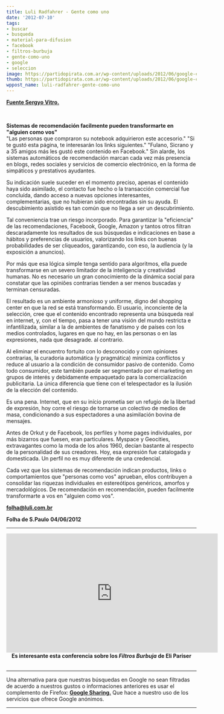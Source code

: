 ```yaml
---
title: Luli Radfahrer - Gente como uno
date: '2012-07-10'
tags:
- buscar
- busqueda
- material-para-difusion
- facebook
- filtros-burbuja
- gente-como-uno
- google
- seleccion
image: https://partidopirata.com.ar/wp-content/uploads/2012/06/google-china2.png
thumb: https://partidopirata.com.ar/wp-content/uploads/2012/06/google-china2-150x150.png
wppost_name: luli-radfahrer-gente-como-uno
---
```


<strong><a href="http://sergyovitro.blogspot.com/2012/06/luli-radfahrer-gente-como-voce.html" target="_blank">Fuente Sergyo Vitro.</a></strong>

&nbsp;
<div><strong> Sistemas de recomendación facilmente pueden transformarte en "alguien como vos" </strong></div>
"Las personas que compraron su notebook adquirieron este accesorio." "Si te gustó esta página, te interesarán los links siguientes." "Fulano, Sicrano y a 35 amigos más les gustó este contenido en Facebook." Sin alarde, los sistemas automáticos de recomendación marcan cada vez más presencia en blogs, redes sociales y servicios de comercio electrónico, en la forma de simpáticos y prestativos ayudantes.

Su indicación suele suceder en el momento preciso, apenas el contenido haya sido asimilado, el contacto fue hecho o la transacción comercial fue concluída, dando acceso a nuevas opciones interesantes, complementarias, que no hubieran sido encontradas sin su ayuda. El descubimiento asistido es tan común que no llega a ser un descubrimiento.

Tal conveniencia trae un riesgo incorporado. Para garantizar la "eficiencia" de las recomendaciones, Facebook, Google, Amazon y tantos otros filtran descaradamente los resultados de sus búsquedas e indicaciones en base a hábitos y preferencias de usuarios, valorizando los links con buenas probabilidades de ser cliqueados, garantizando, con eso, la audiencia (y la exposición a anuncios).

Por más que esa lógica simple tenga sentido para algoritmos, ella puede transformarse en un severo limitador de la inteligencia y creatividad humanas. No es necesario un gran conocimiento de la dinámica social para constatar que las opiniões contrarias tienden a ser menos buscadas y terminan censuradas.

El resultado es un ambiente armonioso y uniforme, digno del shopping center en que la red se está transformando. El usuario, inconciente de la selección, cree que el contenido encontrado representa una búsqueda real en internet, y, con el tiempo, pasa a tener una visión del mundo restricta e infantilizada, similar a la de ambientes de fanatismo y de países con los medios controlados, lugares en que no hay, en las personas o en las expresiones, nada que desagrade. al contrario.

Al eliminar el encuentro fortuito con lo desconocido y com opiniones contrarias, la curadoria automática (y pragmática) minimiza conflictos y reduce al usuario a la condición de consumidor pasivo de contenido. Como todo consumidor, este también puede ser segmentado por el marketing en grupos de interés y debidamente empaquetado para la comercialización publicitaria. La única diferencia que tiene con el telespectador es la ilusión de la elección del contenido.

Es una pena. Internet, que en su início prometia ser un refugio de la libertad de expresión, hoy corre el riesgo de tornarse un colectivo de medios de masa, condicionando a sus espectadores a una asimilación bovina de mensajes.

Antes de Orkut y de Facebook, los perfiles y home pages individuales, por más bizarros que fuesen, eran particulares. Myspace y Geocities, extravagantes como la moda de los años 1960, decían bastante al respecto de la personalidad de sus creadores. Hoy, esa expresión fue catalogada y domesticada. Un perfil no es muy diferente de una credencial.

Cada vez que los sistemas de recomendación indican productos, links o comportamientos que "personas como vos" aprueban, ellos contribuyen a consolidar las riquezas individuales en estereótipos genéricos, amorfos y mercadológicos. De recomendación en recomendación, pueden facilmente transformarte a vos en "alguien como vos".

<a href="mailto:folha@luli.com.br"><strong>folha@luli.com.br</strong></a>
<div><strong>Folha de S.Paulo</strong>
<strong>04/06/2012 </strong></div>

<hr />

<center><iframe src="http://www.youtube.com/embed/ovCQwJ-uVZM" frameborder="0" width="560" height="315"></iframe></center><center></center><center><strong>Es interesante esta conferencia sobre los <em>Filtros Burbuja</em> de Eli Pariser</strong></center>&nbsp;

<hr />

Una alternativa para que nuestras búsquedas en Google no sean filtradas de acuerdo a nuestros gustos o informaciones anteriores es usar el complemento de Firefox:<strong> <a href="https://addons.mozilla.org/en-US/firefox/addon/googlesharing/" target="_blank">Google Sharing.</a></strong>
Que hace a nuestro uso de los servicios que ofrece Google anónimos.

<hr />
